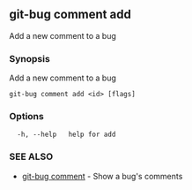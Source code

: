 ## git-bug comment add

Add a new comment to a bug

### Synopsis

Add a new comment to a bug

```
git-bug comment add <id> [flags]
```

### Options

```
  -h, --help   help for add
```

### SEE ALSO

* [git-bug comment](git-bug_comment.md)	 - Show a bug's comments

